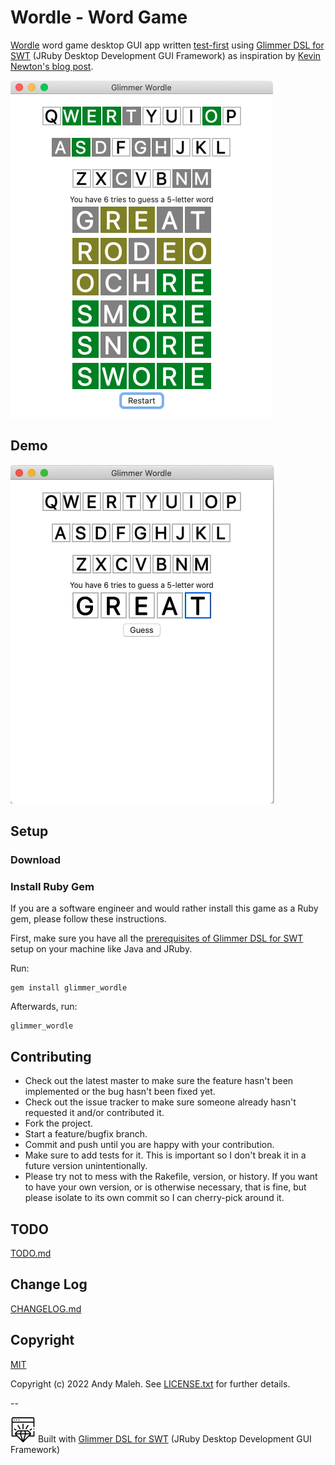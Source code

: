 # Wordle - Word Game

[Wordle](https://en.wikipedia.org/wiki/Wordle) word game desktop GUI app written [test-first](https://github.com/AndyObtiva/wordle/blob/master/spec/app/model/five_letter_word_spec.rb) using [Glimmer DSL for SWT](https://github.com/AndyObtiva/glimmer-dsl-swt) (JRuby Desktop Development GUI Framework) as inspiration by [Kevin Newton's blog post](https://kddnewton.com/2022/01/29/solving-wordle-in-ruby.html).

![Wordle Screenshot](screenshots/glimmer-wordle.png)

## Demo

![Wordle Screenshot](screenshots/glimmer-wordle.gif)

## Setup

### Download

### Install Ruby Gem

If you are a software engineer and would rather install this game as a Ruby gem, please follow these instructions.

First, make sure you have all the [prerequisites of Glimmer DSL for SWT](https://github.com/AndyObtiva/glimmer-dsl-swt#pre-requisites) setup on your machine like Java and JRuby.

Run:

```
gem install glimmer_wordle
```

Afterwards, run:

```
glimmer_wordle
```

## Contributing

-   Check out the latest master to make sure the feature hasn't been
    implemented or the bug hasn't been fixed yet.
-   Check out the issue tracker to make sure someone already hasn't
    requested it and/or contributed it.
-   Fork the project.
-   Start a feature/bugfix branch.
-   Commit and push until you are happy with your contribution.
-   Make sure to add tests for it. This is important so I don't break it
    in a future version unintentionally.
-   Please try not to mess with the Rakefile, version, or history. If
    you want to have your own version, or is otherwise necessary, that
    is fine, but please isolate to its own commit so I can cherry-pick
    around it.

## TODO

[TODO.md](TODO.md)

## Change Log

[CHANGELOG.md](CHANGELOG.md)

## Copyright

[MIT](LICENSE.txt)

Copyright (c) 2022 Andy Maleh. See
[LICENSE.txt](LICENSE.txt) for further details.

--

[<img src="https://raw.githubusercontent.com/AndyObtiva/glimmer/master/images/glimmer-logo-hi-res.png" height=40 />](https://github.com/AndyObtiva/glimmer) Built with [Glimmer DSL for SWT](https://github.com/AndyObtiva/glimmer-dsl-swt) (JRuby Desktop Development GUI Framework)
